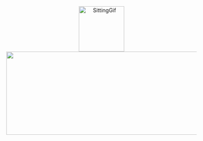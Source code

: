 <div align="Center">
    <img height="120" width="120" src="https://d9jhi50qo719s.cloudfront.net/7ap/samples/iir_800.gif?230809025525%22" alt="SittingGif" >
    <img src="https://images.cooltext.com/5709356.png" height="220px" width="650px">
</div>

